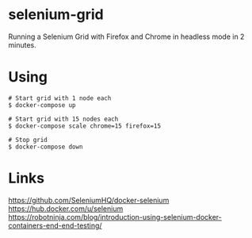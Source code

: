 # selenium-grid

Running a Selenium Grid with Firefox and Chrome in headless mode in 2
minutes.  

 
# Using

```
# Start grid with 1 node each
$ docker-compose up

# Start grid with 15 nodes each
$ docker-compose scale chrome=15 firefox=15

# Stop grid
$ docker-compose down
```

# Links
https://github.com/SeleniumHQ/docker-selenium  
https://hub.docker.com/u/selenium  
https://robotninja.com/blog/introduction-using-selenium-docker-containers-end-end-testing/
